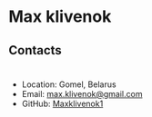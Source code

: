 # Max klivenok
## Contacts
#
* Location: Gomel, Belarus
* Email: max.klivenok@gmail.com
* GitHub: [Maxklivenok1](https://github.com/Maxklivenok1)
